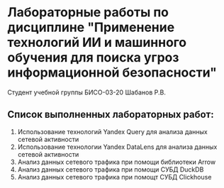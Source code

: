 # Лабораторные работы по дисциплине "Применение технологий ИИ и машинного обучения для поиска угроз информационной безопасности"

Студент учебной группы БИСО-03-20 Шабанов Р.В.

## Список выполненных лабораторных работ:

1. Использование технологий Yandex Query для анализа данных сетевой активности
2. Использование технологии Yandex DataLens для анализа данных сетевой активности
3. Анализ данных сетевого трафика при помощи библиотеки Arrow
4. Анализ данных сетевого трафика при помощи СУБД DuckDB
5. Анализ данных сетевого трафика при помощт СУБД Clickhouse

